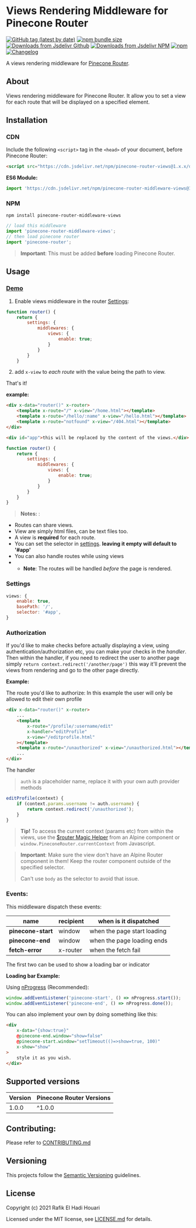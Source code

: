 # Views Rendering Middleware for Pinecone Router

[![GitHub tag (latest by date)](https://img.shields.io/github/v/tag/pinecone-router/middleware-views?color=%2337C8AB&label=version&sort=semver)](https://github.com/pinecone-router/middleware-views/tree/1.0.0)
[![npm bundle size](https://img.shields.io/bundlephobia/minzip/pinecone-router-middleware-views?color=37C8AB)](https://bundlephobia.com/result?p=pinecone-router-middleware-views@1.0.0)
[![Downloads from Jsdelivr Github](https://img.shields.io/jsdelivr/gh/hm/pinecone-router/middleware-views?color=%2337C8AB&logo=github&logoColor=%2337C8AB)](https://www.jsdelivr.com/package/gh/pinecone-router/middleware-views)
[![Downloads from Jsdelivr NPM](https://img.shields.io/jsdelivr/npm/hm/pinecone-router-middleware-views?color=%2337C8AB&&logo=npm)](https://www.jsdelivr.com/package/npm/pinecone-router-middleware-views)
[![npm](https://img.shields.io/npm/dm/pinecone-router-middleware-views?color=37C8AB&label=npm&logo=npm&logoColor=37C8AB)](https://npmjs.com/package/pinecone-router-middleware-views)
[![Changelog](https://img.shields.io/badge/change-log-%2337C8AB)](/CHANGELOG.md)

A views rendering middleware for [Pinecone Router](https://github.com/pinecone-router/router).

## About

Views rendering middleware for Pinecone Router.
It allow you to set a view for each route that will be displayed on a specified element.

## Installation

### CDN

Include the following `<script>` tag in the `<head>` of your document, before Pinecone Router:

```html
<script src="https://cdn.jsdelivr.net/npm/pinecone-router-views@1.x.x/dist/index.umd.js"></script>
```

**ES6 Module:**

```javascript
import 'https://cdn.jsdelivr.net/npm/pinecone-router-middleware-views@1.x.x/dist/index.umd.js';
```

### NPM

```
npm install pinecone-router-middleware-views
```

```javascript
// load this middleware
import 'pinecone-router-middleware-views';
// then load pinecone router
import 'pinecone-router';
```

> **Important**: This must be added **before** loading Pinecone Router.

## Usage

### [Demo](https://pinecone-example-views.vercel.app)

1. Enable views middleware in the router [Settings](https://pinecone-router/router/#settings):

```js
function router() {
	return {
		settings: {
			middlewares: {
				views: {
					enable: true;
				}
			}
		}
	}
```

2. add `x-view` to _each route_ with the value being the path to view.

That's it!

**example:**

```html
<div x-data="router()" x-router>
	<template x-route="/" x-view="/home.html"></template>
	<template x-route="/hello/:name" x-view="/hello.html"></template>
	<template x-route="notfound" x-view="/404.html"></template>
</div>

<div id="app">this will be replaced by the content of the views.</div>
```

```js
function router() {
	return {
		settings: {
			middlewares: {
				views: {
					enable: true;
				}
			}
		}
	}
}
```

> **Notes:** :

-   Routes can share views.
-   View are simply html files, can be text files too.
-   A view is **required** for each route.
-   You can set the selector in [settings](#settings).
    **leaving it empty will default to '#app'**
-   You can also handle routes while using views
-   -   **Note**: The routes will be handled _before_ the page is rendered.

### Settings

```js
views: {
	enable: true,
	basePath: '/',
	selector: '#app',
}
```

### Authorization

If you'd like to make checks before actually displaying a view, using authentication/authorization etc, you can make your checks in the _handler_. Then within the handler, if you need to redirect the user to another page simply `return context.redirect('/another/page')` this way it'll prevent the views from rendering and go to the other page directly.

**Example:**

The route you'd like to authorize:
In this example the user will only be allowed to edit their own profile

```html
<div x-data="router()" x-router>
	...
	<template
		x-route="/profile/:username/edit"
		x-handler="editProfile"
		x-view="/editprofile.html"
	></template>
	<template x-route="/unauthorized" x-view="/unauthorized.html"></template>
	...
</div>
```

The handler

> `auth` is a placeholder name, replace it with your own auth provider methods

```js
editProfile(context) {
	if (context.params.username != auth.username) {
		return context.redirect('/unauthorized');
	}
}
```

> **Tip!** To access the current context (params etc) from within the views, use the [$router Magic Helper](https://github.com/pinecone-router/router/#magic-helper) from an Alpine component or `window.PineconeRouter.currentContext` from Javascript.

> **Important**: Make sure the view don't have an Alpine Router component in them! Keep the router component outside of the specified selector.
>
> Can't use `body` as the selector to avoid that issue.

### Events:

This middleware dispatch these events:

| name               | recipient | when is it dispatched       |
| ------------------ | --------- | --------------------------- |
| **pinecone-start** | window    | when the page start loading |
| **pinecone-end**   | window    | when the page loading ends  |
| **fetch-error**    | x-router  | when the fetch fail         |

The first two can be used to show a loading bar or indicator

**Loading bar Example:**

Using [nProgress](http://ricostacruz.com/nprogress) (Recommended):

```js
window.addEventListener('pinecone-start', () => nProgress.start());
window.addEventListener('pinecone-end', () => nProgress.done());
```

You can also implement your own by doing something like this:

```html
<div
	x-data="{show:true}"
	@pinecone-end.window="show=false"
	@pinecone-start.window="setTimeout(()=>show=true, 100)"
	x-show="show"
>
	style it as you wish.
</div>
```

## Supported versions

| Version | Pinecone Router Versions |
| ------- | ------------------------ |
| 1.0.0   | ^1.0.0                   |

## Contributing:

Please refer to [CONTRIBUTING.md](/CONTRIBUTING.md)

## Versioning

This projects follow the [Semantic Versioning](https://semver.org/) guidelines.

## License

Copyright (c) 2021 Rafik El Hadi Houari

Licensed under the MIT license, see [LICENSE.md](LICENSE.md) for details.
